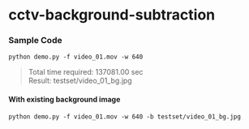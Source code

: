 # cctv-background-subtraction

### Sample Code
```
python demo.py -f video_01.mov -w 640
```
> Total time required: 137081.00 sec  
> Result: testset/video_01_bg.jpg  

#### With existing background image
```
python demo.py -f video_01.mov -w 640 -b testset/video_01_bg.jpg
```
>
